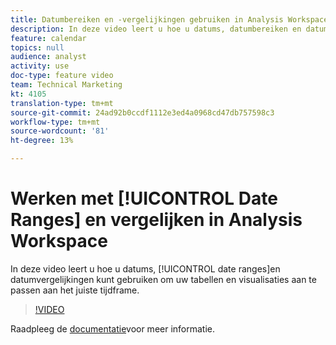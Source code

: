 ```yaml
---
title: Datumbereiken en -vergelijkingen gebruiken in Analysis Workspace
description: In deze video leert u hoe u datums, datumbereiken en datumvergelijkingen kunt gebruiken om uw tabellen en visualisaties aan te passen aan het juiste tijdframe.
feature: calendar
topics: null
audience: analyst
activity: use
doc-type: feature video
team: Technical Marketing
kt: 4105
translation-type: tm+mt
source-git-commit: 24ad92b0ccdf1112e3ed4a0968cd47db757598c3
workflow-type: tm+mt
source-wordcount: '81'
ht-degree: 13%

---
```



# Werken met [!UICONTROL Date Ranges] en vergelijken in Analysis Workspace

In deze video leert u hoe u datums, [!UICONTROL date ranges]en datumvergelijkingen kunt gebruiken om uw tabellen en visualisaties aan te passen aan het juiste tijdframe.

>[!VIDEO](https://video.tv.adobe.com/v/30753/?quality=12)

Raadpleeg de [documentatie](https://docs.adobe.com/content/help/en/analytics/analyze/analysis-workspace/components/calendar-date-ranges/calendar.html)voor meer informatie.
